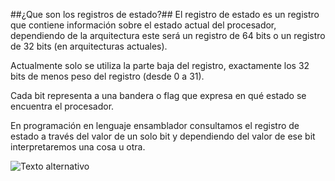 ##¿Que son los registros de estado?##
El registro de estado es un registro que contiene información sobre el estado actual del procesador, dependiendo de la arquitectura este será un registro de 64 bits o un registro de 32 bits (en arquitecturas actuales).

Actualmente solo se utiliza la parte baja del registro, exactamente los 32 bits de menos peso del registro (desde 0 a 31).

Cada bit representa a una bandera o flag que expresa en qué estado se encuentra el procesador.

En programación en lenguaje ensamblador consultamos el registro de estado a través del valor de un solo bit y dependiendo del valor de ese bit interpretaremos una cosa u otra.


![Texto alternativo](http://ocw.uc3m.es/ingenieria-telematica/arquitectura-de-ordenadores/lecturas/html/images/arc/psw.png "Registro de estado")